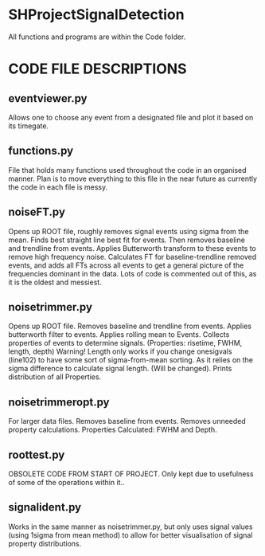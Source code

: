 # SHProjectSignalDetection


All functions and programs are within the Code folder.

CODE FILE DESCRIPTIONS
======================

eventviewer.py
--------------
Allows one to choose any event from a designated file and plot it based on its timegate.

functions.py
------------
File that holds many functions used throughout the code in an organised manner. Plan is to move everything to this file in the near future as currently the code in each file is messy.

noiseFT.py
----------
Opens up ROOT file, roughly removes signal events using sigma from the mean.
Finds best straight line best fit for events.
Then removes baseline and trendline from events.
Applies Butterworth transform to these events to remove high frequency noise.
Calculates FT for baseline-trendline removed events, and adds all FTs across all events to get a general picture of the frequencies dominant in the data.
Lots of code is commented out of this, as it is the oldest and messiest.

noisetrimmer.py
---------------
Opens up ROOT file. Removes baseline and trendline from events. Applies butterworth filter to events.
Applies rolling mean to Events.
Collects properties of events to determine signals.
(Properties: risetime, FWHM, length, depth)
Warning! Length only works if you change onesigvals (line102) to have some sort of sigma-from-mean sorting. As it relies on the sigma difference to calculate signal length. (Will be changed).
Prints distribution of all Properties.

noisetrimmeropt.py
------------------
For larger data files.
Removes baseline from events.
Removes unneeded property calculations.
Properties Calculated: FWHM and Depth.

roottest.py
-----------
OBSOLETE CODE FROM START OF PROJECT.
Only kept due to usefulness of some of the operations within it..

signalident.py
---------------
Works in the same manner as noisetrimmer.py, but only uses signal values (using 1sigma from mean method) to allow for better visualisation of signal property distributions.
